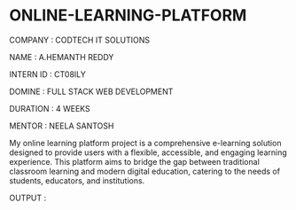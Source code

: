# ONLINE-LEARNING-PLATFORM

COMPANY : CODTECH IT SOLUTIONS

NAME : A.HEMANTH REDDY

INTERN ID : CT08ILY

DOMINE : FULL STACK WEB DEVELOPMENT

DURATION : 4 WEEKS

MENTOR : NEELA SANTOSH

My online learning platform project is a comprehensive e-learning solution designed to provide users with a flexible, accessible, and engaging learning experience. This platform aims to bridge the gap between traditional classroom learning and modern digital education, catering to the needs of students, educators, and institutions.


OUTPUT : 
